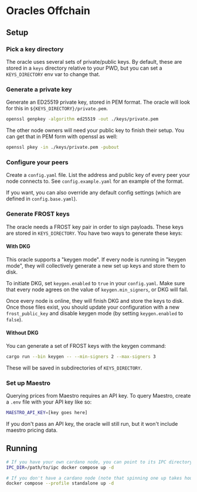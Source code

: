 # Oracles Offchain

## Setup

### Pick a key directory

The oracle uses several sets of private/public keys. By default, these are stored in a `keys` directory relative to your PWD, but you can set a `KEYS_DIRECTORY` env var to change that.

### Generate a private key

Generate an ED25519 private key, stored in PEM format. The oracle will look for this in `${KEYS_DIRECTORY}/private.pem`.

```sh
openssl genpkey -algorithm ed25519 -out ./keys/private.pem
```

The other node owners will need your public key to finish their setup. You can get that in PEM form with openssl as well:

```sh
openssl pkey -in ./keys/private.pem -pubout
```

### Configure your peers

Create a `config.yaml` file. List the address and public key of every peer your node connects to. See `config.example.yaml` for an example of the format.

If you want, you can also override any default config settings (which are defined in `config.base.yaml`).

### Generate FROST keys

The oracle needs a FROST key pair in order to sign payloads. These keys are stored in `KEYS_DIRECTORY`. You have two ways to generate these keys:

#### With DKG

This oracle supports a "keygen mode". If every node is running in "keygen mode", they will collectively generate a new set up keys and store them to disk.

To initiate DKG, set `keygen.enabled` to `true` in your `config.yaml`. Make sure that every node agrees on the value of `keygen.min_signers`, or DKG will fail.

Once every node is online, they will finish DKG and store the keys to disk. Once those files exist, you should update your configuration with a new `frost_public_key` and disable keygen mode (by setting `keygen.enabled` to `false`).

#### Without DKG 

You can generate a set of FROST keys with the keygen command:

```sh
cargo run --bin keygen -- --min-signers 2 --max-signers 3
```

These will be saved in subdirectories of `KEYS_DIRECTORY`.

### Set up Maestro

Querying prices from Maestro requires an API key. To query Maestro, create a `.env` file with your API key like so:
```sh
MAESTRO_API_KEY=[key goes here]
```
If you don't pass an API key, the oracle will still run, but it won't include maestro pricing data.

## Running

```sh
# If you have your own cardano node, you can point to its IPC directory
IPC_DIR=/path/to/ipc docker compose up -d

# If you don't have a cardano node (note that spinning one up takes hours)
docker compose --profile standalone up -d

```